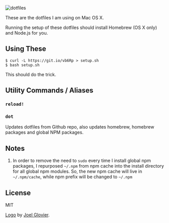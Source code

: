 ![dotfiles](https://dotfiles.github.io/images/dotfiles-logo.png)

These are the dotfiles I am using on Mac OS X. 

Running the setup of these dotfiles should install Homebrew (OS X only) and
Node.js for you.

## Using These
```
$ curl -L https://git.io/vb6Rp > setup.sh
$ bash setup.sh
```
This should do the trick.

## Utility Commands / Aliases

### `reload!`


### `dot`
Updates dotfiles from Github repo, also updates homebrew, homebrew packages and
global NPM packages.

## Notes
1. In order to remove the need to `sudo` every time I install global npm
packages, I repurposed `~/.npm` from npm cache into the install directory for
all global npm modules. So, the new npm cache will live in `~/.npm/cache`, while
npm prefix will be changed to `~/.npm`

## License

MIT

[Logo](http://github.com/jglovier/dotfiles-logo/) by [Joel Glovier](https://github.com/jglovier).
